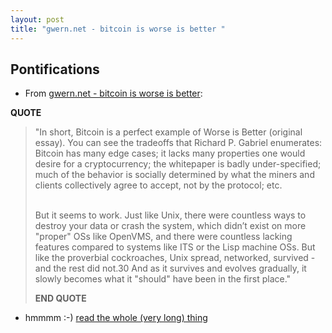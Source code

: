 ```yaml
---
layout: post
title: "gwern.net - bitcoin is worse is better "
---
```


## Pontifications

* From [gwern.net - bitcoin is worse is better](http://www.gwern.net/Bitcoin-is-Worse-is-Better): 

**QUOTE**

<blockquote>

"In short, Bitcoin is a perfect example of Worse is Better (original essay). You can see the tradeoffs that Richard P. Gabriel enumerates: Bitcoin has many edge cases; it lacks many properties one would desire for a cryptocurrency; the whitepaper is badly under-specified; much of the behavior is socially determined by what the miners and clients collectively agree to accept, not by the protocol; etc.<br /><br />

But it seems to work. Just like Unix, there were countless ways to destroy your data or crash the system, which didn’t exist on more "proper" OSs like OpenVMS, and there were countless lacking features compared to systems like ITS or the Lisp machine OSs. But like the proverbial cockroaches, Unix spread, networked, survived - and the rest did not.30 And as it survives and evolves gradually, it slowly becomes what it "should" have been in the first place."

**END QUOTE**

</blockquote>

* hmmmm :-) [read the whole (very long) thing](http://www.gwern.net/Bitcoin-is-Worse-is-Better) 